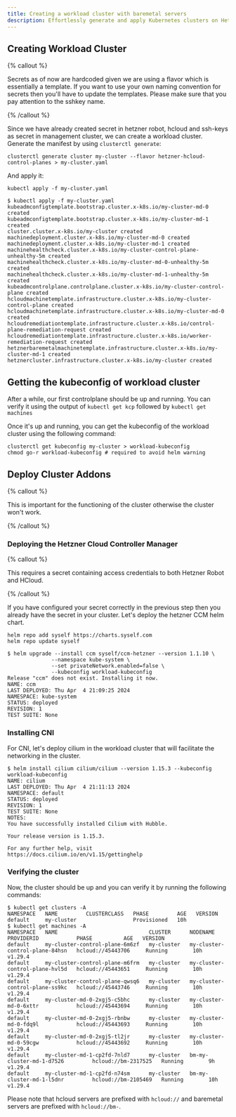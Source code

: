 ```yaml
---
title: Creating a workload cluster with baremetal servers
description: Effortlessly generate and apply Kubernetes clusters on Hetzner cloud and verify the setup for an efficient workload cluster deployment.
---
```


## Creating Workload Cluster

{% callout %}

Secrets as of now are hardcoded given we are using a flavor which is essentially a template. If you want to use your own naming convention for secrets then you'll have to update the templates. Please make sure that you pay attention to the sshkey name.

{% /callout %}

Since we have already created secret in hetzner robot, hcloud and ssh-keys as secret in management cluster, we can create a workload cluster. Generate the manifest by using `clusterctl generate`:

```shell
clusterctl generate cluster my-cluster --flavor hetzner-hcloud-control-planes > my-cluster.yaml
```

And apply it:

```shell
kubectl apply -f my-cluster.yaml
```

```shell
$ kubectl apply -f my-cluster.yaml
kubeadmconfigtemplate.bootstrap.cluster.x-k8s.io/my-cluster-md-0 created
kubeadmconfigtemplate.bootstrap.cluster.x-k8s.io/my-cluster-md-1 created
cluster.cluster.x-k8s.io/my-cluster created
machinedeployment.cluster.x-k8s.io/my-cluster-md-0 created
machinedeployment.cluster.x-k8s.io/my-cluster-md-1 created
machinehealthcheck.cluster.x-k8s.io/my-cluster-control-plane-unhealthy-5m created
machinehealthcheck.cluster.x-k8s.io/my-cluster-md-0-unhealthy-5m created
machinehealthcheck.cluster.x-k8s.io/my-cluster-md-1-unhealthy-5m created
kubeadmcontrolplane.controlplane.cluster.x-k8s.io/my-cluster-control-plane created
hcloudmachinetemplate.infrastructure.cluster.x-k8s.io/my-cluster-control-plane created
hcloudmachinetemplate.infrastructure.cluster.x-k8s.io/my-cluster-md-0 created
hcloudremediationtemplate.infrastructure.cluster.x-k8s.io/control-plane-remediation-request created
hcloudremediationtemplate.infrastructure.cluster.x-k8s.io/worker-remediation-request created
hetznerbaremetalmachinetemplate.infrastructure.cluster.x-k8s.io/my-cluster-md-1 created
hetznercluster.infrastructure.cluster.x-k8s.io/my-cluster created
```

## Getting the kubeconfig of workload cluster

After a while, our first controlplane should be up and running. You can verify it using the output of `kubectl get kcp` followed by `kubectl get machines`

Once it's up and running, you can get the kubeconfig of the workload cluster using the following command:

```shell
clusterctl get kubeconfig my-cluster > workload-kubeconfig
chmod go-r workload-kubeconfig # required to avoid helm warning
```

## Deploy Cluster Addons

{% callout %}

This is important for the functioning of the cluster otherwise the cluster won't work.

{% /callout %}

### Deploying the Hetzner Cloud Controller Manager

{% callout %}

This requires a secret containing access credentials to both Hetzner Robot and HCloud.

{% /callout %}

If you have configured your secret correctly in the previous step then you already have the secret in your cluster.
Let's deploy the hetzner CCM helm chart.

```shell
helm repo add syself https://charts.syself.com
helm repo update syself

$ helm upgrade --install ccm syself/ccm-hetzner --version 1.1.10 \
              --namespace kube-system \
              --set privateNetwork.enabled=false \
              --kubeconfig workload-kubeconfig
Release "ccm" does not exist. Installing it now.
NAME: ccm
LAST DEPLOYED: Thu Apr  4 21:09:25 2024
NAMESPACE: kube-system
STATUS: deployed
REVISION: 1
TEST SUITE: None
```

### Installing CNI

For CNI, let's deploy cilium in the workload cluster that will facilitate the networking in the cluster.

```shell
$ helm install cilium cilium/cilium --version 1.15.3 --kubeconfig workload-kubeconfig
NAME: cilium
LAST DEPLOYED: Thu Apr  4 21:11:13 2024
NAMESPACE: default
STATUS: deployed
REVISION: 1
TEST SUITE: None
NOTES:
You have successfully installed Cilium with Hubble.

Your release version is 1.15.3.

For any further help, visit https://docs.cilium.io/en/v1.15/gettinghelp
```

### Verifying the cluster

Now, the cluster should be up and you can verify it by running the following commands:

```shell
$ kubectl get clusters -A
NAMESPACE   NAME         CLUSTERCLASS   PHASE         AGE   VERSION
default     my-cluster                  Provisioned   10h
$ kubectl get machines -A
NAMESPACE   NAME                             CLUSTER      NODENAME                         PROVIDERID            PHASE          AGE   VERSION
default     my-cluster-control-plane-6m6zf   my-cluster   my-cluster-control-plane-84hsn   hcloud://45443706     Running        10h   v1.29.4
default     my-cluster-control-plane-m6frm   my-cluster   my-cluster-control-plane-hvl5d   hcloud://45443651     Running        10h   v1.29.4
default     my-cluster-control-plane-qwsq6   my-cluster   my-cluster-control-plane-ss9kc   hcloud://45443746     Running        10h   v1.29.4
default     my-cluster-md-0-2xgj5-c5bhc      my-cluster   my-cluster-md-0-6xttr            hcloud://45443694     Running        10h   v1.29.4
default     my-cluster-md-0-2xgj5-rbnbw      my-cluster   my-cluster-md-0-fdq9l            hcloud://45443693     Running        10h   v1.29.4
default     my-cluster-md-0-2xgj5-tl2jr      my-cluster   my-cluster-md-0-59cgw            hcloud://45443692     Running        10h   v1.29.4
default     my-cluster-md-1-cp2fd-7nld7      my-cluster   bm-my-cluster-md-1-d7526         hcloud://bm-2317525   Running        9h    v1.29.4
default     my-cluster-md-1-cp2fd-n74sm      my-cluster   bm-my-cluster-md-1-l5dnr         hcloud://bm-2105469   Running        10h   v1.29.4
```

Please note that hcloud servers are prefixed with `hcloud://` and baremetal servers are prefixed with `hcloud://bm-`.
